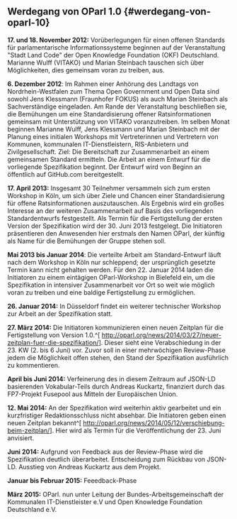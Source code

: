 ## Werdegang von OParl 1.0 {#werdegang-von-oparl-10}

**17. und 18. November 2012:** Vorüberlegungen für einen offenen Standards für
parlamentarische Informationssysteme beginnen auf der Veranstaltung
"Stadt Land Code" der Open Knowledge Foundation (OKF) Deutschland.
Marianne Wulff (VITAKO) und Marian Steinbach tauschen sich über Möglichkeiten,
dies gemeinsam voran zu treiben, aus.

**6. Dezember 2012**: Im Rahmen einer Anhörung des Landtags von Nordrhein-Westfalen
zum Thema Open Government und Open Data sind sowohl Jens Klessmann (Fraunhofer FOKUS)
als auch Marian Steinbach als Sachverständige eingeladen. Am Rande der Veranstaltung
beschließen sie, die Bemühungen um eine Standardisierung offener Ratsinformationen
gemeinsam mit Unterstützung von VITAKO voranzutreiben. Im selben Monat
beginnen Marianne Wulff, Jens Klessmann und Marian Steinbach mit der Planung eines
initialen Workshops mit Vertreterinnen und Vertretern von Kommunen, kommunalen
IT-Dienstleistern, RIS-Anbietern und Zivilgesellschaft. Ziel: Die Bereitschaft zur
Zusammenarbeit an einem gemeinsamen Standard ermitteln. Die Arbeit an einem Entwurf
für die vorliegende Spezifikation beginnt. Der Entwurf wird von Beginn an öffentlich
auf GitHub.com bereitgestellt.

**17. April 2013:** Insgesamt 30 Teilnehmer versammeln sich zum ersten Workshop in Köln,
um sich über Ziele und Chancen einer Standardisierung für offene Ratsinformationen
auszutauschen. Als Ergebnis wird ein großes Interesse an der weiteren Zusammenarbeit
auf Basis des vorliegenden Standardentwurfs festgestellt. Als Termin für die
Fertigstellung der ersten Version der Spezifikation wird der 30. Juni 2013 festgelegt.
Die Initiatoren präsentieren den Anwesenden hier erstmals den Namen OParl, der künftig
als Name für die Bemühungen der Gruppe stehen soll.

**Mai 2013 bis Januar 2014**: Die verteilte Arbeit am Standard-Entwurf läuft nach dem
Workshop in Köln nur schleppend; der ursprünglich gesetzte Termin kann nicht gehalten werden.
Für den 22. Januar 2014 laden die Initiatoren zu einem eintägigen OParl-Workshop in Bielefeld
ein, um die Spezifikation in intensiver Zusammenarbeit vor Ort so weit wie möglich voran zu
treiben und eine baldige Fertigstellung zu ermöglichen.

**26. Januar 2014:** In Düsseldorf findet ein weiterer technischer Workshop zur Arbeit
an der Spezifikation statt.

**27. März 2014:** Die Initiatoren kommunizieren einen neuen Zeitplan für die
Fertigstellung von Version 1.0.^[
<http://oparl.org/news/2014/03/27/neuer-zeitplan-fuer-die-spezifikation/>]. Dieser
sieht eine Verabschiedung in der 23. KW (2. bis 6 Juni) vor. Zuvor soll in einer
mehrwöchigen Review-Phase jedem die Möglichkeit offen stehen, den Stand der Spezifikation
ausführlich zu kommentieren.

**April bis Juni 2014:** Verfeinerung des in diesem Zeitraum auf JSON-LD basierenden Vokabular-Teils durch Andreas Kuckartz, finanziert durch das FP7-Projekt Fusepool aus Mitteln der Europäischen Union.

**12. Mai 2014:** An der Spezifikation wird weiterhin aktiv gearbeitet und ein kurzfristiger
Redaktionsschluss nicht absehbar. Die Initiatoren geben einen neuen Zeitplan bekannt^[
<http://oparl.org/news/2014/05/12/verschiebung-beim-zeitplan/>]. Hier wird als Termin
für die Veröffentlichung der 23. Juni anvisiert.

**Juni 2014:** Aufgrund von Feedback aus der Review-Phase wird die Spezifikation
deutlich überarbeitet. Entscheidung zum Rückbau von JSON-LD. Ausstieg von Andreas Kuckartz aus dem Projekt.

**Januar bis Februar 2015:** Feeedback-Phase

**März 2015:** OParl. nun unter Leitung der Bundes-Arbeitsgemeinschaft der Kommunalen IT-Dienstleister e.V und Open Knowledge Foundation Deutschland e.V.
